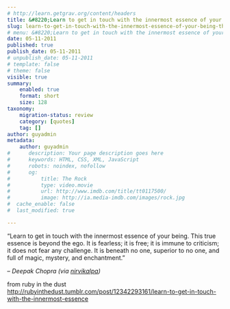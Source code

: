 ```yaml
---
# http://learn.getgrav.org/content/headers
title: &#8220;Learn to get in touch with the innermost essence of your being. This true essence is beyond the ego&#8230;.&#8221;
slug: learn-to-get-in-touch-with-the-innermost-essence-of-your-being-this-true-essence-is-beyond-the-ego
# menu: &#8220;Learn to get in touch with the innermost essence of your being. This true essence is beyond the ego&#8230;.&#8221;
date: 05-11-2011
published: true
publish_date: 05-11-2011
# unpublish_date: 05-11-2011
# template: false
# theme: false
visible: true
summary:
    enabled: true
    format: short
    size: 128
taxonomy:
    migration-status: review
    category: [quotes]
    tag: []
author: guyadmin
metadata:
    author: guyadmin
#      description: Your page description goes here
#      keywords: HTML, CSS, XML, JavaScript
#      robots: noindex, nofollow
#      og:
#          title: The Rock
#          type: video.movie
#          url: http://www.imdb.com/title/tt0117500/
#          image: http://ia.media-imdb.com/images/rock.jpg
#  cache_enable: false
#  last_modified: true

---
```


“Learn to get in touch with the innermost essence of your being. This true essence is beyond the ego. It is fearless; it is free; it is immune to criticism; it does not fear any challenge. It is beneath no one, superior to no one, and full of magic, mystery, and enchantment.”

 – *Deepak Chopra (via [nirvikalpa](http://nirvikalpa.tumblr.com/))*

from ruby in the dust http://rubyinthedust.tumblr.com/post/12342293161/learn-to-get-in-touch-with-the-innermost-essence